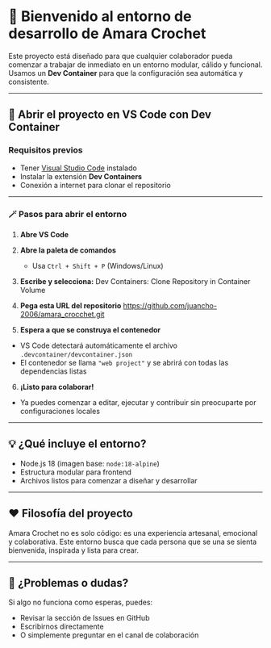# 🧶 Bienvenido al entorno de desarrollo de Amara Crochet

Este proyecto está diseñado para que cualquier colaborador pueda comenzar a trabajar de inmediato en un entorno modular, cálido y funcional. Usamos un **Dev Container** para que la configuración sea automática y consistente.

---

## 🚀 Abrir el proyecto en VS Code con Dev Container

### Requisitos previos
- Tener [Visual Studio Code](https://code.visualstudio.com/) instalado
- Instalar la extensión **Dev Containers** 
- Conexión a internet para clonar el repositorio

---

### 🪄 Pasos para abrir el entorno

1. **Abre VS Code**

2. **Abre la paleta de comandos**
   - Usa `Ctrl + Shift + P` (Windows/Linux) 

3. **Escribe y selecciona:**
Dev Containers: Clone Repository in Container Volume

4. **Pega esta URL del repositorio**
https://github.com/juancho-2006/amara_crocchet.git

5. **Espera a que se construya el contenedor**
- VS Code detectará automáticamente el archivo `.devcontainer/devcontainer.json`
- El contenedor se llama `"web project"` y se abrirá con todas las dependencias listas

6. **¡Listo para colaborar!**
- Ya puedes comenzar a editar, ejecutar y contribuir sin preocuparte por configuraciones locales

---

## 💡 ¿Qué incluye el entorno?

- Node.js 18 (imagen base: `node:18-alpine`)
- Estructura modular para frontend
- Archivos listos para comenzar a diseñar y desarrollar

---

## ❤️ Filosofía del proyecto

Amara Crochet no es solo código: es una experiencia artesanal, emocional y colaborativa. Este entorno busca que cada persona que se una se sienta bienvenida, inspirada y lista para crear.

---

## 🧵 ¿Problemas o dudas?

Si algo no funciona como esperas, puedes:
- Revisar la sección de Issues en GitHub
- Escribirnos directamente
- O simplemente preguntar en el canal de colaboración

